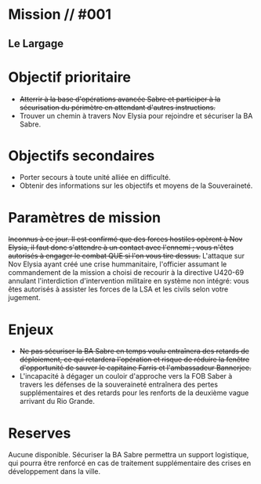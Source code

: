 # Mission // #001
## Le Largage
# Objectif prioritaire
- ~~Atterrir à la base d'opérations avancée Sabre et participer à la sécurisation du périmètre en attendant d'autres instructions.~~
- Trouver un chemin à travers Nov Elysia pour rejoindre et sécuriser la BA Sabre.

# Objectifs secondaires
- Porter secours à toute unité alliée en difficulté.
- Obtenir des informations sur les objectifs et moyens de la Souveraineté.

# Paramètres de mission
~~Inconnus à ce jour. Il est confirmé que des forces hostiles opèrent à Nov Elysia, il faut donc s'attendre à un contact avec l'ennemi ; vous n'êtes autorisés à engager le combat QUE si l'on vous tire dessus.~~
L'attaque sur Nov Elysia ayant créé une crise hummanitaire, l'officier assumant le commandement de la mission a choisi de recourir à la directive U420-69 annulant l'interdiction d'intervention militaire en système non intégré: vous êtes autorisés à assister les forces de la LSA et les civils selon votre jugement.

# Enjeux
- ~~Ne pas sécuriser la BA Sabre en temps voulu entraînera des retards de déploiement, ce qui retardera l'opération et risque de réduire la fenêtre d'opportunité de sauver le capitaine Farris et l'ambassadeur Bannerjee.~~
- L'incapacité à dégager un couloir d'approche vers la FOB Saber à travers les défenses de la souveraineté entraînera des pertes supplémentaires et des retards pour les renforts de la deuxième vague arrivant du Rio Grande.

# Reserves
Aucune disponible. Sécuriser la BA Sabre permettra un support logistique, qui pourra être renforcé en cas de traitement supplémentaire des crises en développement dans la ville.
